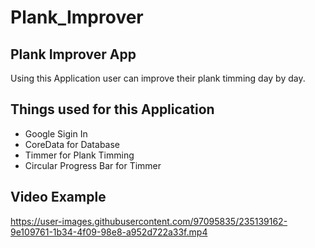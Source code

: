 # Plank_Improver

<h2>Plank Improver App</h2>
<p>Using this Application user can improve their plank timming day by day.</p>

<h2>Things used for this Application</h2>
<ul>
<li>Google Sigin In</li>
<li>CoreData for Database</li>
<li>Timmer for Plank Timming</li>
<li>Circular Progress Bar for Timmer</li>
</ul>


<h2>Video Example</h2>



https://user-images.githubusercontent.com/97095835/235139162-9e109761-1b34-4f09-98e8-a952d722a33f.mp4

